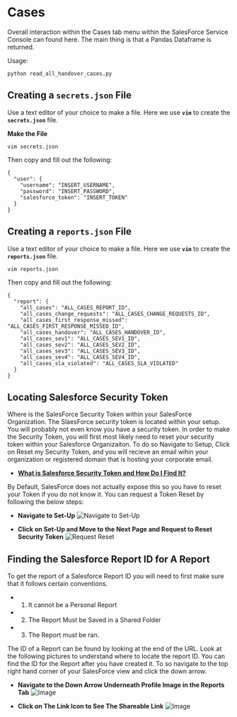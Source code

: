 # Cases
Overall interaction within the Cases tab menu within the SalesForce Service Console can found here. 
The main thing is that a Pandas Dataframe is returned. 

Usage:
```
python read_all_handover_cases.py 
```

## Creating a **`secrets.json`** File
Use a text editor of your choice to make a file. 
Here we use **`vim`** to create the **`secrets.json`** file. 

**Make the File**
```
vim secrets.json
```
Then copy and fill out the following:
```
{
  "user": {
    "username": "INSERT_USERNAME",
    "password": "INSERT_PASSWORD",
    "salesforce_token": "INSERT_TOKEN"
  }
}
```

## Creating a **`reports.json`** File 
Use a text editor of your choice to make a file. 
Here we use **`vim`** to create the **`reports.json`** file. 
```
vim reports.json
```

Then copy and fill out the following:
```
{
  "report": {
    "all_cases": "ALL_CASES_REPORT_ID",
    "all_cases_change_requests": "ALL_CASES_CHANGE_REQUESTS_ID",
    "all_cases_first_response_missed": "ALL_CASES_FIRST_RESPONSE_MISSED_ID",
    "all_cases_handover": "ALL_CASES_HANDOVER_ID",
    "all_cases_sev1": "ALL_CASES_SEV1_ID",
    "all_cases_sev2": "ALL_CASES_SEV2_ID",
    "all_cases_sev3": "ALL_CASES_SEV3_ID",
    "all_cases_sev4": "ALL_CASES_SEV4_ID", 
    "all_cases_sla_violated": "ALL_CASES_SLA_VIOLATED"
  }
}
```

## Locating Salesforce Security Token
Where is the SalesForce Security Token within your SalesForce Organization.
The SlaesForce security token is located within your setup. 
You will probably not even know you have a security token. 
In order to make the Security Token, you will first most likely need to reset your security token within your Salesforce Organizaiton. To do so Navigate to Setup, Click on Reset my Security Token, and you will recieve an email wihin your organization or registered domain that is hosting your corporate email. 

- **[What is Salesforce Security Token and How Do I Find It?](https://www.skyhighnetworks.com/cloud-security-blog/what-is-salesforce-security-token-and-how-do-i-find-it/)**

By Default, SalesForce does not actually expose this so you have to reset your Token if you do not know it. 
You can request a Token Reset by following the below steps:


- **Navigate to Set-Up**
![Navigate to Set-Up](https://uploads.skyhighnetworks.com/2016/09/21134631/sfdc-security-token-image-2.1.png)


- **Click on Set-Up and Move to the Next Page and Request to Reset Security Token**
![Request Reset](https://uploads.skyhighnetworks.com/2016/09/21134650/sfdc-security-token-image-3.1.png)


## Finding the Salesforce Report ID for A Report 
To get the report of a Salesforce Report ID you will need to first make sure that it follows certain conventions.

- 1. It cannot be a Personal Report
- 2. The Report Must be Saved in a Shared Folder 
- 3. The Report must be ran. 

The ID of a Report can be found by looking at the end of the URL. 
Look at the following pictures to understand where to locate the report ID.
You can find the ID for the Report after you have created it. 
To so navigate to the top right hand corner of your SalesForce view and click the down arrow. 

- **Navigate to the Down Arrow Underneath Profile Image in the Reports Tab**
![Image](https://triking-creative.s3.amazonaws.com/Logos/SalesforceCLI/Documentation/Salesforce_Report_ID_Locate_A_Arrows.PNG)

- **Click on The Link Icon to See The Shareable Link**
![Image](https://triking-creative.s3.amazonaws.com/Logos/SalesforceCLI/Documentation/Salesforce_Report_ID_Locate_B_Arrows.PNG)
